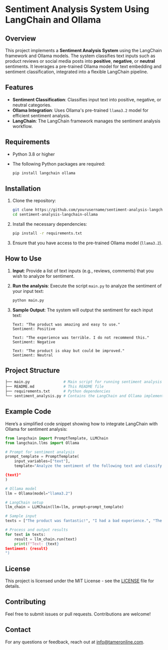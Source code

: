 
# Sentiment Analysis System Using LangChain and Ollama

## Overview
This project implements a **Sentiment Analysis System** using the LangChain framework and Ollama models. The system classifies text inputs such as product reviews or social media posts into **positive**, **negative**, or **neutral** sentiments. It leverages a pre-trained Ollama model for text embedding and sentiment classification, integrated into a flexible LangChain pipeline.

## Features
- **Sentiment Classification**: Classifies input text into positive, negative, or neutral categories.
- **Ollama Integration**: Uses Ollama's pre-trained `llama3.2` model for efficient sentiment analysis.
- **LangChain**: The LangChain framework manages the sentiment analysis workflow.
  
## Requirements

- Python 3.8 or higher
- The following Python packages are required:
  
  ```bash
  pip install langchain ollama
  ```

## Installation

1. Clone the repository:
   ```bash
   git clone https://github.com/yourusername/sentiment-analysis-langchain-ollama.git
   cd sentiment-analysis-langchain-ollama
   ```

2. Install the necessary dependencies:
   ```bash
   pip install -r requirements.txt
   ```

3. Ensure that you have access to the pre-trained Ollama model (`llama3.2`).

## How to Use

1. **Input**: Provide a list of text inputs (e.g., reviews, comments) that you wish to analyze for sentiment.

2. **Run the analysis**: Execute the script `main.py` to analyze the sentiment of your input text:

   ```bash
   python main.py
   ```

3. **Sample Output**:
   The system will output the sentiment for each input text:

   ```
   Text: "The product was amazing and easy to use."
   Sentiment: Positive

   Text: "The experience was terrible. I do not recommend this."
   Sentiment: Negative

   Text: "The product is okay but could be improved."
   Sentiment: Neutral
   ```

## Project Structure

```bash
├── main.py               # Main script for running sentiment analysis
├── README.md             # This README file
├── requirements.txt      # Python dependencies
└── sentiment_analysis.py # Contains the LangChain and Ollama implementation
```

## Example Code

Here’s a simplified code snippet showing how to integrate LangChain with Ollama for sentiment analysis:

```python
from langchain import PromptTemplate, LLMChain
from langchain.llms import Ollama

# Prompt for sentiment analysis
prompt_template = PromptTemplate(
    input_variables=["text"],
    template="Analyze the sentiment of the following text and classify it as positive, negative, or neutral:

{text}"
)

# Ollama model
llm = Ollama(model="llama3.2")

# LangChain setup
llm_chain = LLMChain(llm=llm, prompt=prompt_template)

# Sample input
texts = ["The product was fantastic!", "I had a bad experience.", "The service was decent."]

# Process and output results
for text in texts:
    result = llm_chain.run(text)
    print(f"Text: {text}
Sentiment: {result}
")
```

## License
This project is licensed under the MIT License - see the [LICENSE](LICENSE) file for details.

## Contributing
Feel free to submit issues or pull requests. Contributions are welcome!

## Contact
For any questions or feedback, reach out at [info@tameronline.com](mailto:info@tameronline.com).
